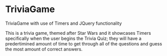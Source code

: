 # TriviaGame
 TriviaGame with use of Timers and JQuery functionality

This is a trivia game, themed after Star Wars and it showcases Timers specifically
when the user begins the Trivia Quiz; they will have a predertimined amount of time to get through all of the questions and guess the most amount of correct answers. 